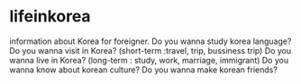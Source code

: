 # lifeinkorea
information about Korea for foreigner.
Do you wanna study korea language?
Do you wanna visit in Korea? (short-term :travel, trip, bussiness trip)
Do you wanna live in Korea? (long-term : study, work, marriage, immigrant)
Do you wanna know about korean culture?
Do you wanna make korean friends?
